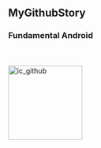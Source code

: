 ## MyGithubStory
### Fundamental Android
<br><br>
<img src="https://github.com/yusmnn/MyGithubUser/assets/76932249/e15377b2-c223-4da0-b18a-d8a48314559c" alt="ic_github" width="150" height="150">
